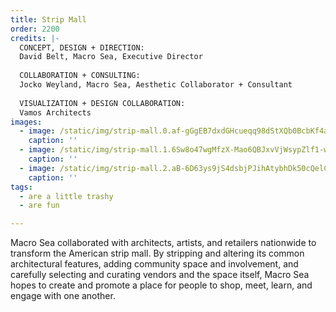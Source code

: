 ```yaml
---
title: Strip Mall
order: 2200
credits: |-
  CONCEPT, DESIGN + DIRECTION:  
  David Belt, Macro Sea, Executive Director  
    
  COLLABORATION + CONSULTING:  
  Jocko Weyland, Macro Sea, Aesthetic Collaborator + Consultant  
    
  VISUALIZATION + DESIGN COLLABORATION:  
  Vamos Architects
images:
  - image: /static/img/strip-mall.0.af-gGgEB7dxdGHcueqq98dStXQb0BcbKf4aFKdPX-XQ.jpg
    caption: ''
  - image: /static/img/strip-mall.1.6Sw8o47wgMfzX-Mao6QBJxvVjWsypZlf1-wMr5z2_UE.jpg
    caption: ''
  - image: /static/img/strip-mall.2.aB-6D63ys9jS4dsbjPJihAtybhDk50cQelC9k69WW3s.jpg
    caption: ''
tags:
  - are a little trashy
  - are fun

---
```

Macro Sea collaborated with architects, artists, and retailers nationwide to transform the American strip mall. By stripping and altering its common architectural features, adding community space and involvement, and carefully selecting and curating vendors and the space itself, Macro Sea hopes to create and promote a place for people to shop, meet, learn, and engage with one another.
